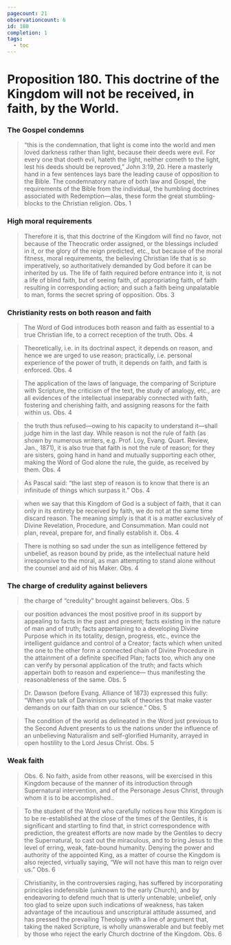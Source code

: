 ```yaml
---
pagecount: 21
observationcount: 6
id: 180
completion: 1
tags:
  - toc
---
```

# Proposition 180. This doctrine of the Kingdom will not be received, in faith, by the World.
### The Gospel condemns
>“this is the condemnation, that light is come into the world and men loved darkness rather than light, because their deeds were evil. For every one that doeth evil, hateth the light, neither cometh to the light, lest his deeds should be reproved,” John 3:19, 20. Here a masterly hand in a few sentences lays bare the leading cause of opposition to the Bible. The condemnatory nature of both law and Gospel, the requirements of the Bible from the individual, the humbling doctrines associated with Redemption—alas, these form the great stumbling-blocks to the Christian religion.
>Obs. 1
### High moral requirements
>Therefore it is, that this doctrine of the Kingdom will find no favor, not because of the Theocratic order assigned, or the blessings included in it, or the glory of the reign predicted, etc., but because of the moral fitness, moral requirements, the believing Christian life that is so imperatively, so authoritatively demanded by God before it can be inherited by us. The life of faith required before entrance into it, is not a life of blind faith, but of seeing faith, of appropriating faith, of faith resulting in corresponding action; and such a faith being unpalatable to man, forms the secret spring of opposition.
>Obs. 3

### Christianity rests on both reason and faith
>The Word of God introduces both reason and faith as essential to a true Christian life, to a correct reception of the truth.
>Obs. 4

>Theoretically, i.e. in its doctrinal aspect, it depends on reason, and hence we are urged to use reason; practically, i.e. personal experience of the power of truth, it depends on faith, and faith is enforced.
>Obs. 4

>The application of the laws of language, the comparing of Scripture with Scripture, the criticism of the text, the study of analogy, etc., are all evidences of the intellectual inseparably connected with faith, fostering and cherishing faith, and assigning reasons for the faith within us.
>Obs. 4

>the truth thus refused—owing to his capacity to understand it—shall judge him in the last day. While reason is not the rule of faith (as shown by numerous writers, e.g. Prof. Loy, Evang. Quart. Review, Jan., 1871), it is also true that faith is not the rule of reason; for they are sisters, going hand in hand and mutually supporting each other, making the Word of God alone the rule, the guide, as received by them.
>Obs. 4

>As Pascal said: “the last step of reason is to know that there is an infinitude of things which surpass it.”
>Obs. 4

>when we say that this Kingdom of God is a subject of faith, that it can only in its entirety be received by faith, we do not at the same time discard reason. The meaning simply is that it is a matter exclusively of Divine Revelation, Procedure, and Consummation. Man could not plan, reveal, prepare for, and finally establish it.
>Obs. 4

>There is nothing so sad under the sun as intelligence fettered by unbelief, as reason bound by pride, as the intellectual nature held irresponsive to the moral, as man attempting to stand alone without the counsel and aid of his Maker.
>Obs. 4

### The charge of credulity against believers
>the charge of “credulity” brought against believers.
>Obs. 5

>our position advances the most positive proof in its support by appealing to facts in the past and present; facts existing in the nature of man and of truth; facts appertaining to a developing Divine Purpose which in its totality, design, progress, etc., evince the intelligent guidance and control of a Creator; facts which when united the one to the other form a connected chain of Divine Procedure in the attainment of a definite specified Plan; facts too, which any one can verify by personal application of the truth; and facts which appertain both to reason and experience— thus manifesting the reasonableness of the same.
>Obs. 5

>Dr. Dawson (before Evang. Alliance of 1873) expressed this fully: “When you talk of Darwinism you talk of theories that make vaster demands on our faith than on our science.”
>Obs. 5

>The condition of the world as delineated in the Word just previous to the Second Advent presents to us the nations under the influence of an unbelieving Naturalism and self-glorified Humanity, arrayed in open hostility to the Lord Jesus Christ.
>Obs. 5
### Weak faith
>Obs. 6. No faith, aside from other reasons, will be exercised in this Kingdom because of the manner of its introduction through Supernatural intervention, and of the Personage Jesus Christ, through whom it is to be accomplished..

>To the student of the Word who carefully notices how this Kingdom is to be re-established at the close of the times of the Gentiles, it is significant and startling to find that, in strict correspondence with prediction, the greatest efforts are now made by the Gentiles to decry the Supernatural, to cast out the miraculous, and to bring Jesus to the level of erring, weak, fate-bound humanity. Denying the power and authority of the appointed King, as a matter of course the Kingdom is also rejected, virtually saying, “We will not have this man to reign over us.”
>Obs. 6

>Christianity, in the controversies raging, has suffered by incorporating principles indefensible (unknown to the early Church), and by endeavoring to defend much that is utterly untenable; unbelief, only too glad to seize upon such indications of weakness, has taken advantage of the incautious and unscriptural attitude assumed, and has pressed the prevailing Theology with a line of argument that, taking the naked Scripture, is wholly unanswerable and but feebly met by those who reject the early Church doctrine of the Kingdom.
>Obs. 6




